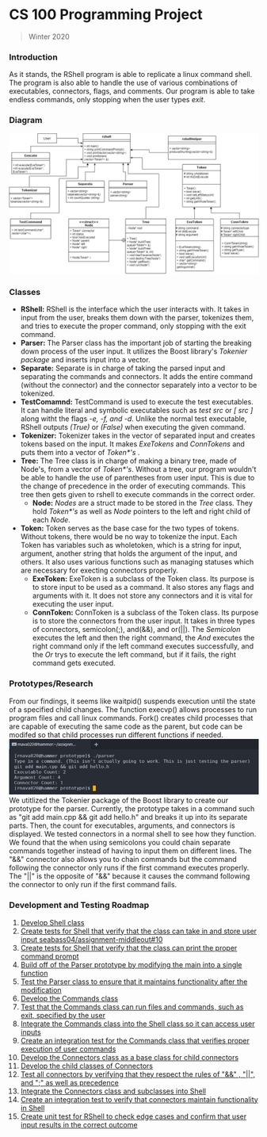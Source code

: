 # CS 100 Programming Project
  > Winter 2020 <br />
 
### Introduction <br />
As it stands, the RShell program is able to replicate a linux command shell. The program is also able to handle the use of various combinations of executables, connectors, flags, and 
comments. Our program is able to take endless commands, only stopping when the user types *exit*.

 
### Diagram  
![Alt text](/images/UML_Hw4.png?raw=true "Image of our UML diagram")<br />
### Classes
* **RShell:** RShell is the interface which the user interacts with. It takes in input 
from the user, breaks them down with the parser, tokenizes them, and tries to execute 
the proper command, only stopping with the exit command.
* **Parser:** The Parser class has the important job of starting the breaking down 
process of the user input. It 
utilizes the Boost library's *Tokenier package* and inserts input into a vector.
* **Separate:** Separate is in charge of taking the parsed input and separating the 
commands and connectors. It adds 
the entire command 
(without the connector) and the connector separately into a vector to be tokenized. 
* **TestComamnd:** TestCommand is used to execute the test executables. It can handle literal and
symbolic executables such as *test src* or *[ src ]* along witht the flags *-e, -f, and -d*. Unlike the normal test
executable, RShell outputs *(True)* or *(False)* when executing the given command. 
* **Tokenizer:** Tokenizer takes in the vector of separated input and creates tokens 
based on the input. It makes 
*ExeTokens* and *ConnTokens* and puts them into a vector of *Token\*'s* .
* **Tree:** The Tree class is in charge of making a binary tree, made of Node's, from a vector of *Token\*'s*. Without a tree, our program wouldn't be able to handle the use of parentheses from user input. This is due to the change of precedence in the order of executing commands. This tree then gets given to rshell to execute commands in the correct order.
  * **Node:** *Nodes* are a struct made to be stored in the *Tree* class. They hold *Token\*'s* as well as *Node* pointers to the left and right child of each *Node*.
* **Token:** Token serves as the base case for the two types of tokens. Without tokens, 
there would be no way to tokenize the input. Each Token has variables such as 
wholetoken, which is a string for 
input, argument, another string that 
holds the argument of the input, and others. It also uses various functions such as 
managing statuses which are 
necessary for
execting connectors properly.
  * **ExeToken:** ExeToken is a subclass of the Token class. Its purpose is to store 
                 input to be used as a command. It also stores any flags and arguments with it.
                 It does not store any connectors and it is vital for executing the user input.
  * **ConnToken:** ConnToken is a subclass of the Token class. Its purpose is to store the connectors from the user 
  input.
                   It takes in three types of connectors, semicolon(;), and(&&), and or(||). The *Semicolon* 
                   executes the left and then the right command, the *And* executes the right command 
                    only if the left command executes successfully, and the *Or* trys to execute the left command, 
                    but if it
                   fails, the right command gets executed. 



### Prototypes/Research
From our findings, it seems like waitpid() suspends execution until the state of a specified child changes. The 
function execvp() allows
processes to run program files and call linux commands. Fork() creates child processes that are capable of executing 
the same code as the parent, but code can be modifed so that
child processes run different functions if needed. 
![Alt text](/images/parser_demo.png?raw=true "Image of Parser Demo")<br />
We utitlized the Tokenier package of the Boost library to create our prototype for the parser. Currently, the
prototype takes in a command such as "git add main.cpp && git add hello.h" and breaks it up into its separate parts. 
Then, the count for executables, arguments, and 
connectors is displayed. We tested connectors in a normal shell to see how they function. We found that the when 
using semicolons you could chain separate commands together
instead of having to input them on different lines. The "&&" connector also allows you to chain commands but the 
command following the connector only runs if the first command
executes properly. The "||" is the opposite of "&&" because it causes the command following the connector to only 
run if the first command fails.
### Development and Testing Roadmap
1. [Develop Shell class](https://github.com/cs100/assignment-middleout/issues/1)
2. [Create tests for Shell that verify that the class can take in and store user input seabass04/assignment-middleout#10](https://github.com/cs100/assignment-middleout/issues/2)
3. [Create tests for Shell that verify that the class can print the proper command prompt](https://github.com/cs100/assignment-middleout/issues/3)
4. [Build off of the Parser prototype by modifying the main into a single function](https://github.com/cs100/assignment-middleout/issues/4)
5. [Test the Parser class to ensure that it maintains functionality after the modification](https://github.com/cs100/assignment-middleout/issues/5)
6. [Develop the Commands class](https://github.com/cs100/assignment-middleout/issues/6)
7. [Test that the Commands class can run files and commands, such as exit, specified by the user](https://github.com/cs100/assignment-middleout/issues/7)
8. [Integrate the Commands class into the Shell class so it can access user inputs](https://github.com/cs100/assignment-middleout/issues/8)
9. [Create an integration test for the Commands class that verifies proper execution of user commands](https://github.com/cs100/assignment-middleout/issues/9)
10. [Develop the Connectors class as a base class for child connectors](https://github.com/cs100/assignment-middleout/issues/10)
11. [Develop the child classes of Connectors](https://github.com/cs100/assignment-middleout/issues/11)
12. [Test all connectors by verifying that they respect the rules of "&&" , "||", and  ";" as well as precedence](https://github.com/cs100/assignment-middleout/issues/12)
13. [Integrate the Connectors class and subclasses into Shell](https://github.com/cs100/assignment-middleout/issues/13)
14. [Create an integration test to verify that connectors maintain functionality in Shell](https://github.com/cs100/assignment-middleout/issues/14)
15. [Create unit test for RShell to check edge cases and confirm that user input results in the correct outcome](https://github.com/cs100/assignment-middleout/issues/15) 
